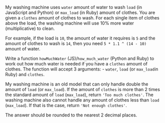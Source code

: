 My washing machine uses ```water``` amount of water to wash ```load``` (in JavaScript and Python) or ```max_load``` (in Ruby) amount of clothes. You are given a ```clothes``` amount of clothes to wash.  For each single item of clothes above the load, the washing machine will use 10% more water (multiplicative) to clean.

For example, if the load is ```10```, the amount of water it requires is ```5``` and the amount of clothes to wash is ```14```, then you need ```5 * 1.1 ^ (14 - 10)``` amount of water.

Write a function ```howMuchWater``` (JS)/```how_much_water``` (Python and Ruby) to work out how much water is needed if you have a ```clothes``` amount of clothes.  The function will accept 3 arguments: - `water`, `load` (or `max_load`in Ruby) and `clothes`.

My washing machine is an old model that can only handle double the amount of ```load``` (or ```max_load```).  If the amount of ```clothes``` is more than 2 times the standard amount of ```load``` (```max_load```), return ```'Too much clothes'```.  The washing machine also cannot handle any amount of clothes less than ```load``` (```max_load```).  If that is the case, return ```'Not enough clothes'```.

The answer should be rounded to the nearest 2 decimal places.
